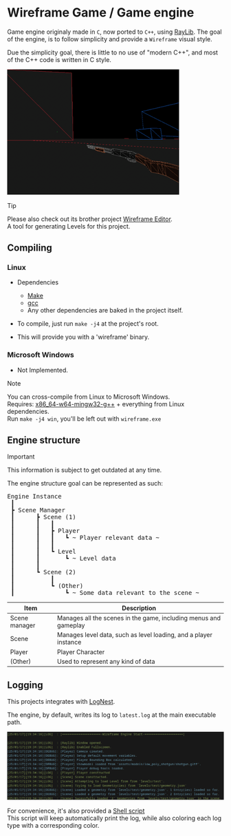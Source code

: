 # Wireframe Game / Game engine

Game engine originaly made in `C`, now ported to `C++`, using [RayLib](https://github.com/raysan5/raylib).
The goal of the engine, is to follow simplicity and provide a `Wireframe` visual style.

Due the simplicity goal, there is little to no use of "modern C++", and most of the C++ code is written in C style.

<img src="readme/1.png" width="400">

> [!TIP]
> Please also check out its brother project [Wireframe Editor](https://github.com/LeaoMartelo2/wireframe_editor).\
> A tool for generating Levels for this project.



## Compiling

### Linux
 - Dependencies
    - [Make](https://www.gnu.org/software/make/)
    - [gcc](https://gcc.gnu.org/)
    - Any other dependencies are baked in the project itself.

 - To compile, just run `make -j4` at the project's root.
 - This will provide you with a 'wireframe' binary.

### Microsoft Windows

 - Not Implemented.

> [!NOTE]
> You can cross-compile from Linux to Microsoft Windows.\
> Requires: [x86_64-w64-mingw32-g++](https://www.mingw-w64.org/) + everything from Linux dependencies.\
> Run `make -j4 win`, you'll be left out with `wireframe.exe`


## Engine structure

> [!IMPORTANT]
> This information is subject to get outdated at any time.

The engine structure goal can be represented as such:

<pre>
Engine Instance
 ┃
 ┣ Scene Manager 
 ┃      ┣ Scene (1)
 ┃      ┃   ┃
 ┃      ┃   ┣ Player
 ┃      ┃   ┃   ┗ ~ Player relevant data ~
 ┃      ┃   ┃
 ┃      ┃   ┗ Level
 ┃      ┃       ┗ ~ Level data
 ┃      ┃
 ┃      ┗ Scene (2)
 ┃          ┃
 ┃          ┗ (Other)
 ┃              ┗ ~ Some data relevant to the scene ~
</pre>

 

| Item          | Description                                                      | 
| ---           | ---                                                              |
| Scene manager | Manages all the scenes in the game, including menus and gameplay |
| Scene         | Manages level data, such as level loading, and a player instance |
| Player        | Player Character                                                 |
| (Other)       | Used to represent any kind of data                               |


## Logging

This projects integrates with [LogNest](https://github.com/LeaoMartelo2/LogNest).

The engine, by default, writes its log to `latest.log` at the main executable path.


<img src="readme/2.png">

For convenience, it's also provided a [Shell script](./log.sh)\
This script will keep automatically print the log, while also coloring each log type with a corresponding color.
